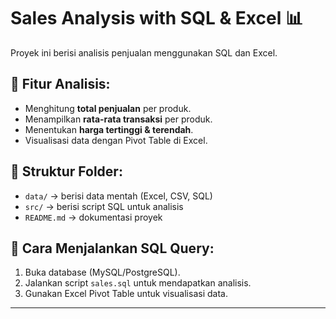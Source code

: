 # Sales Analysis with SQL & Excel 📊

Proyek ini berisi analisis penjualan menggunakan SQL dan Excel.

## 📌 Fitur Analisis:
- Menghitung **total penjualan** per produk.
- Menampilkan **rata-rata transaksi** per produk.
- Menentukan **harga tertinggi & terendah**.
- Visualisasi data dengan Pivot Table di Excel.

## 📁 Struktur Folder:
- `data/` → berisi data mentah (Excel, CSV, SQL)
- `src/` → berisi script SQL untuk analisis
- `README.md` → dokumentasi proyek

## 🚀 Cara Menjalankan SQL Query:
1. Buka database (MySQL/PostgreSQL).
2. Jalankan script `sales.sql` untuk mendapatkan analisis.
3. Gunakan Excel Pivot Table untuk visualisasi data.

---
